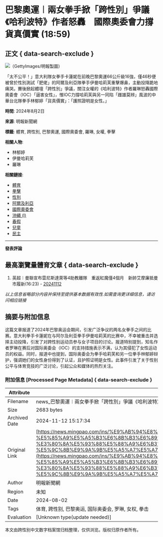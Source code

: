 # 巴黎奧運︱兩女拳手掀「跨性別」爭議　《哈利波特》作者怒轟　國際奧委會力撐貨真價實 (18:59)

## 正文 { data-search-exclude }


![（GettyImages/明報製圖）](https://fs.mingpao.com/ins/20240802/s00006/bc5029ff0a491a9f6721055896568e17.jpg)

「太不公平！」意大利隊女拳手卡蓮妮在前晚巴黎奧運66公斤級16強，僅46秒便被曾於性別測試「肥佬」的阿爾及利亞隊拳手伊曼哈莉芙重擊爆鼻，主動投降跪地痛哭。賽後掀起體壇「跨性別」爭議，關注女權的《哈利波特》作者羅琳怒轟國際奧委會（IOC）「逼害女性」，惟IOC力撐哈莉芙與另一同陷「雌雄莫辨」風波的中華台北隊拳手林郁婷「貨真價實」：「護照證明是女性。」

**時間**: 2024年8月2日

**來源**: 明報新聞網

**標籤**: 體育, 跨性別, 巴黎奧運, 國際奧委會, 羅琳, 女權, 拳擊

**相關人物**:
- 林郁婷
- 伊曼哈莉芙
- 羅琳

**相關鏈接**:
- [體育](../php/search2.php?pnssection=all&inssection=all&searchtype=A&keywords=%E9%AB%94%E8%82%B2)
- [拳擊](../php/search2.php?pnssection=all&inssection=all&searchtype=A&keywords=%E6%8B%B3%E6%93%8A)
- [性別](../php/search2.php?pnssection=all&inssection=all&searchtype=A&keywords=%E6%80%A7%E5%88%A5)
- [阿爾及利亞](../php/search2.php?pnssection=all&inssection=all&searchtype=A&keywords=%E9%98%BF%E7%88%BE%E5%8F%8A%E5%88%A9%E4%BA%9E)
- [國際奧委會](../php/search2.php?pnssection=all&inssection=all&searchtype=A&keywords=%E5%9C%8B%E9%9A%9B%E5%A5%A7%E5%A7%94%E6%9C%83)
- [沖繩 (I)](../php/search2.php?pnssection=all&inssection=all&searchtype=A&keywords=%E6%B8%AF%E5%B0%8F%E4%BA%9E)
- [春假](../php/search2.php?pnssection=all&inssection=all&searchtype=A&keywords=%E6%98%A5%E5%81%87) 
- [兒童](../php/search2.php?pnssection=all&inssection=all&searchtype=A&keywords=%E5%85%92%E7%AB%A5)  
- [民主](../php/search2.php?pnssection=all&inssection=all&searchtype=A&keywords=%E6%B0%91%E4%B8%BB)

--- 

**發表評論** 

## 最高瀏覽量體育文章 { data-search-exclude }

1. 英超︱曼聯宣布雲尼斯達萊等4助教離隊　重返紅魔僅4個月　新帥艾摩廉抵曼市履新(16:23) - [20241112](https://news.mingpao.com/ins/%e9%ab%94%e8%82%b2/article/20241112/s00006/1731400926481/%e8%8b%b1%e8%b6%85-%e6%9b%bc%e8%81%af%e5%ae%a3%e5%b8%83%e9%9b%b2%e5%b0%bc%e6%96%af%e9%81%94%e8%90%8a%e7%ad%894%e5%8a%a9%e6%95%99%e9%9b%a2%e9%9a%8a-%e9%87%8d%e8%bf%94%e7%b4%85%e9%ad%94%e5%83%854%e5%80%8b%e6%9c%88-%e6%96%b0%e5%b8%a5%e8%89%be%e6%91%a9%e5%bb%89%e6%8a%b5%e6%9b%bc%e5%b8%82%e5%b1%a5%e6%96%b0)

*以上信息省略部分内容并保持至提供基本数据有效性.如需查询更详细信息，请访问相应链接*

## 摘要与附加信息

<!-- tcd_abstract -->
这篇文章报道了2024年巴黎奥运会期间，引发广泛争议的两名女拳手之间的比赛。意大利拳手卡蓮妮在与阿尔及利亚拳手伊曼哈莉芙的比赛中，不幸被重击并选择主动投降，引发了对跨性别运动员参与女子项目的讨论。报道特别提到，知名作者罗琳在赛后对国际奥委会（IOC）的支持措施表示不满，认为其侵犯了女性运动员的权益。同时，报道中也提到，国际奥委会为拳手哈莉芙和另一位拳手林郁婷辩护，强调她们的女性身份得到了认证，且护照证明是女性。此事件引发了关于性别公平与体育竞技的广泛讨论，引起公众和媒体的热烈关注。
<!-- tcd_abstract_end -->

### 附加信息 [Processed Page Metadata] { data-search-exclude }

| Attribute       | Value                                  |
|-----------------|----------------------------------------|
| Filename        | news_巴黎奧運︱兩女拳手掀「跨性別」爭議《哈利波特》作者怒轟國際奧_.md                             |
| Size            | 2683 bytes                           |
| Archived Date   | 2024-11-12 15:17:34                             |
| Original Link   | [https://news.mingpao.com/ins/%E9%AB%94%E8%82%B2/article/20240802/s00006/1722597251077/%E5%B7%B4%E9%BB%8E%E5%A5%A7%E9%81%8B-%E5%85%A9%E5%A5%B3%E6%8B%B3%E6%89%8B%E6%8E%80%E3%80%8C%E8%B7%A8%E6%80%A7%E5%88%A5%E3%80%8D%E7%88%AD%E8%AD%B0-%E3%80%8A%E5%93%88%E5%88%A9%E6%B3%A2%E7%89%B9%E3%80%8B%E4%BD%9C%E8%80%85%E6%80%92%E8%BD%9F-%E5%9C%8B%E9%9A%9B%E5%A5%A7%E5%A7%94%E6%9C%83%E5%8A%9B%E6%92%90%E8%B2%A8%E7%9C%9F%E5%83%B9%E5%AF%A6](https://news.mingpao.com/ins/%E9%AB%94%E8%82%B2/article/20240802/s00006/1722597251077/%E5%B7%B4%E9%BB%8E%E5%A5%A7%E9%81%8B-%E5%85%A9%E5%A5%B3%E6%8B%B3%E6%89%8B%E6%8E%80%E3%80%8C%E8%B7%A8%E6%80%A7%E5%88%A5%E3%80%8D%E7%88%AD%E8%AD%B0-%E3%80%8A%E5%93%88%E5%88%A9%E6%B3%A2%E7%89%B9%E3%80%8B%E4%BD%9C%E8%80%85%E6%80%92%E8%BD%9F-%E5%9C%8B%E9%9A%9B%E5%A5%A7%E5%A7%94%E6%9C%83%E5%8A%9B%E6%92%90%E8%B2%A8%E7%9C%9F%E5%83%B9%E5%AF%A6)                       |
| Author          | 明報新聞網                               |
| Region          | 未知                               |
| Date            | 2024-08-02                                 |
| Tags            | 体育, 跨性别, 巴黎奥运, 国际奥委会, 罗琳, 女权, 拳击                                 |
| Evaluation            | [Unknown type(update needed)]                                 |
<!-- tcd_table_end -->

本文由跨性别中文数字档案馆归档整理，仅供浏览。版权归原作者所有。
